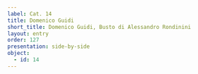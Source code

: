 ```yaml
---
label: Cat. 14
title: Domenico Guidi
short_title: Domenico Guidi, Busto di Alessandro Rondinini
layout: entry
order: 127
presentation: side-by-side
object:
  - id: 14
---
```

